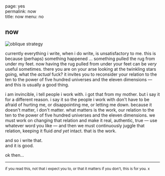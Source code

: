 



page: yes  
permalink: now  
title: now 
menu: no

## now



![oblique strategy](http://johannesk.com.s3.amazonaws.com/2019/Screen%20Shot%202020-01-25%20at%208.28.48%20am.jpg)



currently everything i write, when i do write, is unsatisfactory to me. this is because (perhaps) something happened ... something pulled the rug from under my feet. now having the rug pulled from under your feet can be _very_ useful sometimes. there you are on your arse looking at the twinkling stars going, what the _actual_ fuck? it invites you to reconsider your relation to the ten to the power of five hundred universes and the eleven dimensions — and this is usually a good thing.

i am invincible, i tell people i work with. i got that from my mother. but i say it for a different reason. i say it so the people i work with don't have to be afraid of hurting me, or disappointing me, or letting me down. because it doesn't matter, i don't matter. what matters is the work, our relation to the ten to the power of five hundred universes and the eleven dimensions. we must work on changing that relation and make it real, authentic, true — use whatever word you like — and then we must continuously juggle that relation, keeping it fluid _and yet_ intact. that is the work.

and so i write that.  
and it is good.  

ok then...

----------------------

<small>if you read this, not that i expect you to, or that it matters if you don't, this is for you. x</small>